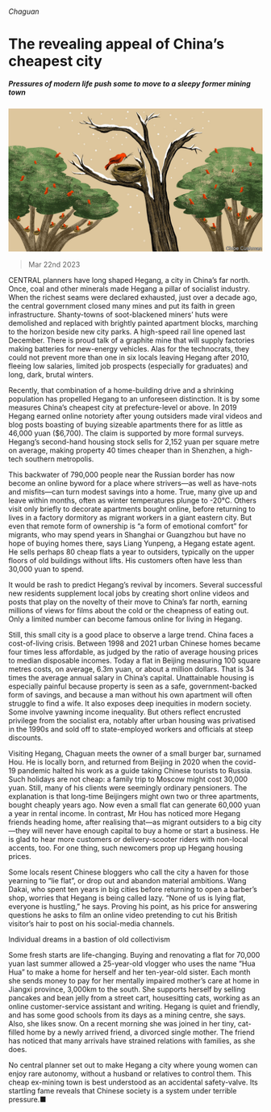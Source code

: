 ###### Chaguan

# The revealing appeal of China’s cheapest city 

##### Pressures of modern life push some to move to a sleepy former mining town 

![image](images/20230325_CND000.jpg) 

> Mar 22nd 2023 

CENTRAL planners have long shaped Hegang, a city in China’s far north. Once, coal and other minerals made Hegang a pillar of socialist industry. When the richest seams were declared exhausted, just over a decade ago, the central government closed many mines and put its faith in green infrastructure. Shanty-towns of soot-blackened miners’ huts were demolished and replaced with brightly painted apartment blocks, marching to the horizon beside new city parks. A high-speed rail line opened last December. There is proud talk of a graphite mine that will supply factories making batteries for new-energy vehicles. Alas for the technocrats, they could not prevent more than one in six locals leaving Hegang after 2010, fleeing low salaries, limited job prospects (especially for graduates) and long, dark, brutal winters. 

Recently, that combination of a home-building drive and a shrinking population has propelled Hegang to an unforeseen distinction. It is by some measures China’s cheapest city at prefecture-level or above. In 2019 Hegang earned online notoriety after young outsiders made viral videos and blog posts boasting of buying sizeable apartments there for as little as 46,000 yuan ($6,700). The claim is supported by more formal surveys. Hegang’s second-hand housing stock sells for 2,152 yuan per square metre on average, making property 40 times cheaper than in Shenzhen, a high-tech southern metropolis.

This backwater of 790,000 people near the Russian border has now become an online byword for a place where strivers—as well as have-nots and misfits—can turn modest savings into a home. True, many give up and leave within months, often as winter temperatures plunge to -20°C. Others visit only briefly to decorate apartments bought online, before returning to lives in a factory dormitory as migrant workers in a giant eastern city. But even that remote form of ownership is “a form of emotional comfort” for migrants, who may spend years in Shanghai or Guangzhou but have no hope of buying homes there, says Liang Yunpeng, a Hegang estate agent. He sells perhaps 80 cheap flats a year to outsiders, typically on the upper floors of old buildings without lifts. His customers often have less than 30,000 yuan to spend.

It would be rash to predict Hegang’s revival by incomers. Several successful new residents supplement local jobs by creating short online videos and posts that play on the novelty of their move to China’s far north, earning millions of views for films about the cold or the cheapness of eating out. Only a limited number can become famous online for living in Hegang. 

Still, this small city is a good place to observe a large trend. China faces a cost-of-living crisis. Between 1998 and 2021 urban Chinese homes became four times less affordable, as judged by the ratio of average housing prices to median disposable incomes. Today a flat in Beijing measuring 100 square metres costs, on average, 6.3m yuan, or about a million dollars. That is 34 times the average annual salary in China’s capital. Unattainable housing is especially painful because property is seen as a safe, government-backed form of savings, and because a man without his own apartment will often struggle to find a wife. It also exposes deep inequities in modern society. Some involve yawning income inequality. But others reflect encrusted privilege from the socialist era, notably after urban housing was privatised in the 1990s and sold off to state-employed workers and officials at steep discounts.

Visiting Hegang, Chaguan meets the owner of a small burger bar, surnamed Hou. He is locally born, and returned from Beijing in 2020 when the covid-19 pandemic halted his work as a guide taking Chinese tourists to Russia. Such holidays are not cheap: a family trip to Moscow might cost 30,000 yuan. Still, many of his clients were seemingly ordinary pensioners. The explanation is that long-time Beijingers might own two or three apartments, bought cheaply years ago. Now even a small flat can generate 60,000 yuan a year in rental income. In contrast, Mr Hou has noticed more Hegang friends heading home, after realising that—as migrant outsiders to a big city—they will never have enough capital to buy a home or start a business. He is glad to hear more customers or delivery-scooter riders with non-local accents, too. For one thing, such newcomers prop up Hegang housing prices. 

Some locals resent Chinese bloggers who call the city a haven for those yearning to “lie flat”, or drop out and abandon material ambitions. Wang Dakai, who spent ten years in big cities before returning to open a barber’s shop, worries that Hegang is being called lazy. “None of us is lying flat, everyone is hustling,” he says. Proving his point, as his price for answering questions he asks to film an online video pretending to cut his British visitor’s hair to post on his social-media channels.

Individual dreams in a bastion of old collectivism

Some fresh starts are life-changing. Buying and renovating a flat for 70,000 yuan last summer allowed a 25-year-old vlogger who uses the name “Hua Hua” to make a home for herself and her ten-year-old sister. Each month she sends money to pay for her mentally impaired mother’s care at home in Jiangxi province, 3,000km to the south. She supports herself by selling pancakes and bean jelly from a street cart, housesitting cats, working as an online customer-service assistant and writing. Hegang is quiet and friendly, and has some good schools from its days as a mining centre, she says. Also, she likes snow. On a recent morning she was joined in her tiny, cat-filled home by a newly arrived friend, a divorced single mother. The friend has noticed that many arrivals have strained relations with families, as she does.

No central planner set out to make Hegang a city where young women can enjoy rare autonomy, without a husband or relatives to control them. This cheap ex-mining town is best understood as an accidental safety-valve. Its startling fame reveals that Chinese society is a system under terrible pressure.■






